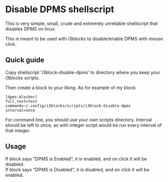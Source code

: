 # Disable DPMS shellscript

This is very simple, small, crude and extremely unreliable shellscript that disables DPMS on linux.

This is meant to be used with i3blocks to disable/enable DPMS with mouse click.

## Quick guide

Copy shellscript 'i3block-disable-dpms' to directory where you keep your i3blocks scripts.

Then create a block to your liking. As for example of my block:

```
[dpms-blocker]
full_text=test
command=~/.config/i3blocks/scripts/i3block-disable-dpms
interval=once
```

For command line, you should use your own scripts directory.
Interval should be left to once, as with integer script would be run every interval of that integer.

## Usage

If block says "DPMS is Enabled", it is enabled, and on click it will be disabled. <br>
If block says "DPMS is Disabled", it is disabled, and on click it will be enabled.
